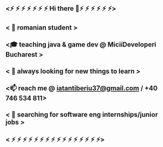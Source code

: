 ## <⚡ ⚡ ⚡ ⚡ ⚡ ⚡ ⚡ Hi there 👋⚡ ⚡ ⚡ ⚡ ⚡ ⚡>
## <              👯 romanian student                       >
## <🎓 teaching java & game dev @ MiciiDeveloperi Bucharest >
## <         🌱 always looking for new things to learn      >
## <📫 reach me @ iatantiberiu37@gmail.com / +40 746 534 811>
## <  🤔 searching for software eng internships/junior jobs >
## < ⚡ ⚡ ⚡ ⚡ ⚡ ⚡ ⚡ ⚡ ⚡ ⚡ ⚡ ⚡ ⚡ ⚡ ⚡ ⚡>

